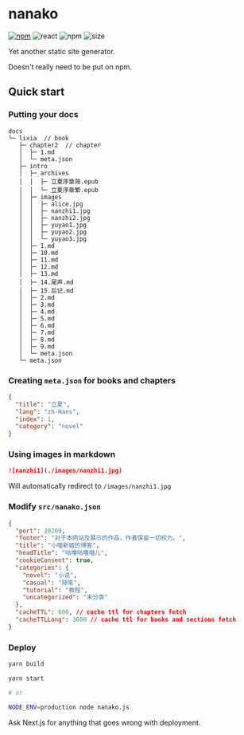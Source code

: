 # nanako

[![npm](https://img.shields.io/npm/v/nanako.svg)](https://www.npmjs.com/package/nanako)
![react](https://img.shields.io/npm/dependency-version/nanako/react)
![npm](https://img.shields.io/npm/l/nanako.svg)
![size](https://img.shields.io/github/repo-size/yinyanfr/nanako)

Yet another static site generator.

Doesn't really need to be put on npm.

## Quick start

### Putting your docs

```
docs
└─ lixia  // book
   ├─ chapter2  // chapter
   │  ├─ 1.md
   │  └─ meta.json
   ├─ intro
   │  ├─ archives
   │  │  ├─ 立夏序章简.epub
   │  │  └─ 立夏序章繁.epub
   │  ├─ images
   │  │  ├─ alice.jpg
   │  │  ├─ nanzhi1.jpg
   │  │  ├─ nanzhi2.jpg
   │  │  ├─ yuyao1.jpg
   │  │  ├─ yuyao2.jpg
   │  │  └─ yuyao3.jpg
   │  ├─ 1.md
   │  ├─ 10.md
   │  ├─ 11.md
   │  ├─ 12.md
   │  ├─ 13.md
   │  ├─ 14.尾声.md
   │  ├─ 15.后记.md
   │  ├─ 2.md
   │  ├─ 3.md
   │  ├─ 4.md
   │  ├─ 5.md
   │  ├─ 6.md
   │  ├─ 7.md
   │  ├─ 8.md
   │  ├─ 9.md
   │  └─ meta.json
   └─ meta.json
```

### Creating `meta.json` for books and chapters

```json
{
  "title": "立夏",
  "lang": "zh-Hans",
  "index": 1,
  "category": "novel"
}
```

### Using images in markdown

```markdown
![nanzhi1](./images/nanzhi1.jpg)
```

Will automatically redirect to `/images/nanzhi1.jpg`

### Modify `src/nanako.json`

```json
{
  "port": 20200,
  "footer": "对于本网站及展示的作品，作者保留一切权力。",
  "title": "小喵新姬的博客",
  "headTitle": "咕噜咕噜喵儿",
  "cookieConsent": true,
  "categories": {
    "novel": "小说",
    "casual": "随笔",
    "tutorial": "教程",
    "uncategorized": "未分类"
  },
  "cacheTTL": 600, // cache ttl for chapters fetch
  "cacheTTLLong": 3600 // cache ttl for books and sections fetch
}
```

### Deploy

```bash
yarn build

yarn start

# or

NODE_ENV=production node nanako.js
```

Ask Next.js for anything that goes wrong with deployment.

